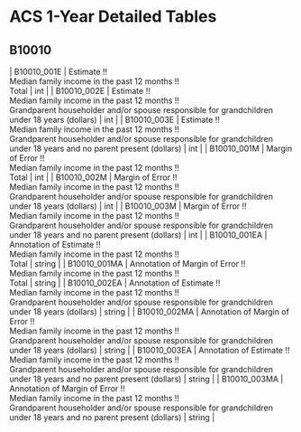 # ACS 1-Year Detailed Tables

## B10010

| B10010_001E | Estimate !!<br>Median family income in the past 12 months !!<br>Total | int |
| B10010_002E | Estimate !!<br>Median family income in the past 12 months !!<br>Grandparent householder and/or spouse responsible for grandchildren under 18 years (dollars) | int |
| B10010_003E | Estimate !!<br>Median family income in the past 12 months !!<br>Grandparent householder and/or spouse responsible for grandchildren under 18 years and no parent present (dollars) | int |
| B10010_001M | Margin of Error !!<br>Median family income in the past 12 months !!<br>Total | int |
| B10010_002M | Margin of Error !!<br>Median family income in the past 12 months !!<br>Grandparent householder and/or spouse responsible for grandchildren under 18 years (dollars) | int |
| B10010_003M | Margin of Error !!<br>Median family income in the past 12 months !!<br>Grandparent householder and/or spouse responsible for grandchildren under 18 years and no parent present (dollars) | int |
| B10010_001EA | Annotation of Estimate !!<br>Median family income in the past 12 months !!<br>Total | string |
| B10010_001MA | Annotation of Margin of Error !!<br>Median family income in the past 12 months !!<br>Total | string |
| B10010_002EA | Annotation of Estimate !!<br>Median family income in the past 12 months !!<br>Grandparent householder and/or spouse responsible for grandchildren under 18 years (dollars) | string |
| B10010_002MA | Annotation of Margin of Error !!<br>Median family income in the past 12 months !!<br>Grandparent householder and/or spouse responsible for grandchildren under 18 years (dollars) | string |
| B10010_003EA | Annotation of Estimate !!<br>Median family income in the past 12 months !!<br>Grandparent householder and/or spouse responsible for grandchildren under 18 years and no parent present (dollars) | string |
| B10010_003MA | Annotation of Margin of Error !!<br>Median family income in the past 12 months !!<br>Grandparent householder and/or spouse responsible for grandchildren under 18 years and no parent present (dollars) | string |

